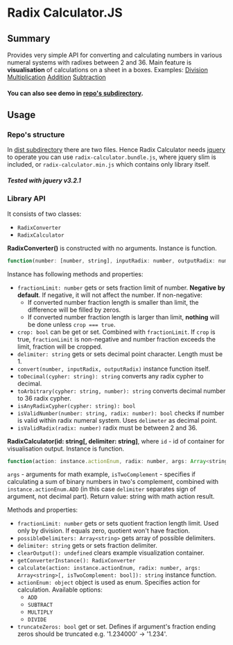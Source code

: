 # Radix Calculator.JS
## Summary
Provides very simple API for converting and calculating numbers in various numeral systems with radixes between 2 and 36. Main feature is **visualisation** of calculations on a sheet in a boxes. Examples:
[Division](https://imgur.com/a/7kRH1)
[Multiplication](https://imgur.com/a/f3EvE)
[Addition](https://imgur.com/a/hJJ0y)
[Subtraction](https://imgur.com/a/4yqCb)
#### You can also see demo in [repo's subdirectory](https://github.com/shevchenkobn/radix-calculator/tree/master/demo).
## Usage
### Repo's structure
In [dist subdirectory](https://github.com/shevchenkobn/radix-calculator/tree/master/demo) there are two files. Hence Radix Calculator needs [jquery](https://github.com/jquery/jquery) to operate you can use `radix-calculator.bundle.js`, where jquery slim is included, or `radix-calculator.min.js` which contains only library itself.
##### Tested with jquery v3.2.1
### Library API
It consists of two classes:
* `RadixConverter`
* `RadixCalculator`

**RadixConverter()** is constructed with no arguments. Instance is function.
```js
function(number: [number, string], inputRadix: number, outputRadix: number)
```

Instance has following methods and properties:
* `fractionLimit: number` gets or sets fraction limit of number. **Negative by default**. If negative, it will not affect the number. If non-negative:
  * If converted number fraction length is smaller than limit, the difference will be filled by zeros.
  * If converted number fraction length is larger than limit, **nothing** will be done unless `crop === true`.
* `crop: bool` can be get or set. Combined with `fractionLimit`. If `crop` is true, `fractionLimit` is non-negative and number fraction exceeds the limit, fraction will be cropped.
* `delimiter: string` gets or sets decimal point character. Length must be 1.
* `convert(number, inputRadix, outputRadix)` instance function itself.
* `toDecimal(cypher: string): string` converts any radix cypher to decimal.
* `toArbitrary(cypher: string, number): string` converts decimal number to 36 radix cypher.
* `isAnyRadixCypher(cypher: string): bool`
* `isValidNumber(number: string, radix: number): bool` checks if number is valid within radix numeral system. Uses `delimeter` as decimal point.
* `isValidRadix(radix: number)` radix must be between 2 and 36.

**RadixCalculator(id: string[, delimiter: string]**, where `id` - id of container for visualisation output. Instance is function.
```js
function(action: instance.actionEnum, radix: number, args: Array<string>[, isTwoComplement: bool]): string
```
`args` - arguments for math example,
`isTwoComplement` - specifies if calculating a sum of binary numbers in two's complement, combined with `instance.actionEnum.ADD` (in this case `delimiter` separates sign of argument, not decimal part).
Return value: string with math action result.

Methods and properties:
* `fractionLimit: number` gets or sets quotient fraction length limit. Used only by division. If equals zero, quotient won't have fraction.
* `possibleDelimiters: Array<string>` gets array of possible delimiters.
* `delimiter: string` gets or sets fraction delimiter.
* `clearOutput(): undefined` clears example visualization container.
* `getConverterInstance(): RadixConverter`
* `calculate(action: instance.actionEnum, radix: number, args: Array<string>[, isTwoComplement: bool]): string` instance function.
* `actionEnum: object` object is used as enum. Specifies action for calculation. Available options:
  * `ADD`
  * `SUBTRACT`
  * `MULTIPLY`
  * `DIVIDE`
* `truncateZeros: bool` get or set. Defines if argument's fraction ending zeros should be truncated e.g. '1.234000' -> '1.234'.


